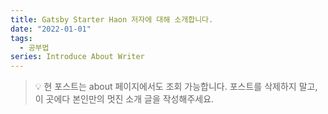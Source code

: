 ```yaml
---
title: Gatsby Starter Haon 저자에 대해 소개합니다.
date: "2022-01-01"
tags:
  - 공부법
series: Introduce About Writer
---
```


> 💡 현 포스트는 about 페이지에서도 조회 가능합니다. 포스트를 삭제하지 말고, 이 곳에다 본인만의 멋진 소개 글을 작성해주세요.
